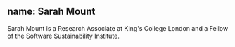 name: Sarah Mount
---
Sarah Mount is a Research Associate at King's College London and a Fellow of the Software Sustainability Institute.